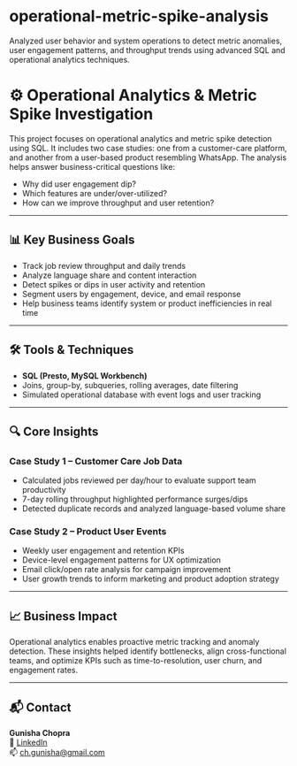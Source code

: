 # operational-metric-spike-analysis
Analyzed user behavior and system operations to detect metric anomalies, user engagement patterns, and throughput trends using advanced SQL and operational analytics techniques.

# ⚙️ Operational Analytics & Metric Spike Investigation

This project focuses on operational analytics and metric spike detection using SQL. It includes two case studies: one from a customer-care platform, and another from a user-based product resembling WhatsApp. The analysis helps answer business-critical questions like:  
- Why did user engagement dip?  
- Which features are under/over-utilized?  
- How can we improve throughput and user retention?

---

## 📊 Key Business Goals

- Track job review throughput and daily trends  
- Analyze language share and content interaction  
- Detect spikes or dips in user activity and retention  
- Segment users by engagement, device, and email response  
- Help business teams identify system or product inefficiencies in real time

---

## 🛠 Tools & Techniques

- **SQL (Presto, MySQL Workbench)**  
- Joins, group-by, subqueries, rolling averages, date filtering  
- Simulated operational database with event logs and user tracking

---

## 🔍 Core Insights

### Case Study 1 – Customer Care Job Data
- Calculated jobs reviewed per day/hour to evaluate support team productivity  
- 7-day rolling throughput highlighted performance surges/dips  
- Detected duplicate records and analyzed language-based volume share

### Case Study 2 – Product User Events
- Weekly user engagement and retention KPIs  
- Device-level engagement patterns for UX optimization  
- Email click/open rate analysis for campaign improvement  
- User growth trends to inform marketing and product adoption strategy

---

## 📈 Business Impact

Operational analytics enables proactive metric tracking and anomaly detection. These insights helped identify bottlenecks, align cross-functional teams, and optimize KPIs such as time-to-resolution, user churn, and engagement rates.

---

## 📬 Contact

**Gunisha Chopra**  
🔗 [LinkedIn](https://www.linkedin.com/in/gunisha-chopra-b16768262/)  
📫 ch.gunisha@gmail.com
